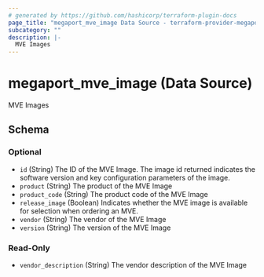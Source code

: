 ```yaml
---
# generated by https://github.com/hashicorp/terraform-plugin-docs
page_title: "megaport_mve_image Data Source - terraform-provider-megaport"
subcategory: ""
description: |-
  MVE Images
---
```


# megaport_mve_image (Data Source)

MVE Images



<!-- schema generated by tfplugindocs -->
## Schema

### Optional

- `id` (String) The ID of the MVE Image. The image id returned indicates the software version and key configuration parameters of the image.
- `product` (String) The product of the MVE Image
- `product_code` (String) The product code of the MVE Image
- `release_image` (Boolean) Indicates whether the MVE image is available for selection when ordering an MVE.
- `vendor` (String) The vendor of the MVE Image
- `version` (String) The version of the MVE Image

### Read-Only

- `vendor_description` (String) The vendor description of the MVE Image
